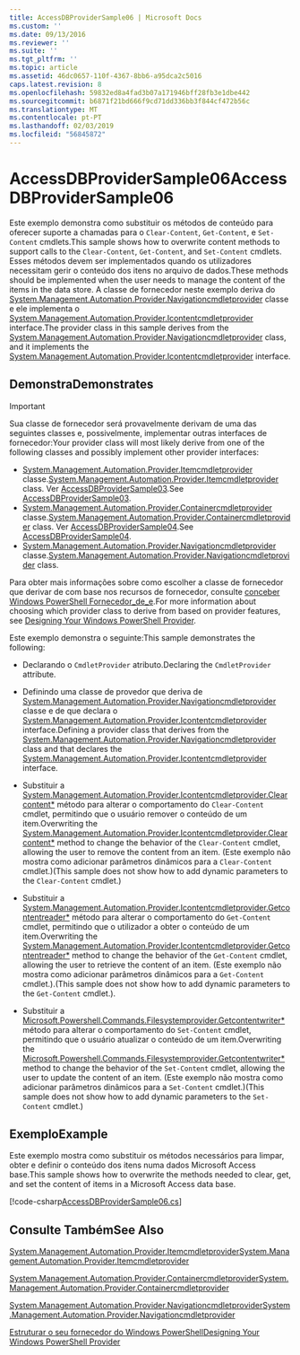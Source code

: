 ```yaml
---
title: AccessDBProviderSample06 | Microsoft Docs
ms.custom: ''
ms.date: 09/13/2016
ms.reviewer: ''
ms.suite: ''
ms.tgt_pltfrm: ''
ms.topic: article
ms.assetid: 46dc0657-110f-4367-8bb6-a95dca2c5016
caps.latest.revision: 8
ms.openlocfilehash: 59832ed8a4fad3b07a171946bff28fb3e1dbe442
ms.sourcegitcommit: b6871f21bd666f9cd71dd336bb3f844cf472b56c
ms.translationtype: MT
ms.contentlocale: pt-PT
ms.lasthandoff: 02/03/2019
ms.locfileid: "56845872"
---
```

# <a name="accessdbprovidersample06"></a><span data-ttu-id="e1ff5-102">AccessDBProviderSample06</span><span class="sxs-lookup"><span data-stu-id="e1ff5-102">AccessDBProviderSample06</span></span>

<span data-ttu-id="e1ff5-103">Este exemplo demonstra como substituir os métodos de conteúdo para oferecer suporte a chamadas para o `Clear-Content`, `Get-Content`, e `Set-Content` cmdlets.</span><span class="sxs-lookup"><span data-stu-id="e1ff5-103">This sample shows how to overwrite content methods to support calls to the `Clear-Content`, `Get-Content`, and `Set-Content` cmdlets.</span></span> <span data-ttu-id="e1ff5-104">Esses métodos devem ser implementados quando os utilizadores necessitam gerir o conteúdo dos itens no arquivo de dados.</span><span class="sxs-lookup"><span data-stu-id="e1ff5-104">These methods should be implemented when the user needs to manage the content of the items in the data store.</span></span> <span data-ttu-id="e1ff5-105">A classe de fornecedor neste exemplo deriva do [System.Management.Automation.Provider.Navigationcmdletprovider](/dotnet/api/System.Management.Automation.Provider.NavigationCmdletProvider) classe e ele implementa o [ System.Management.Automation.Provider.Icontentcmdletprovider](/dotnet/api/System.Management.Automation.Provider.IContentCmdletProvider) interface.</span><span class="sxs-lookup"><span data-stu-id="e1ff5-105">The provider class in this sample derives from the [System.Management.Automation.Provider.Navigationcmdletprovider](/dotnet/api/System.Management.Automation.Provider.NavigationCmdletProvider) class, and it implements the [System.Management.Automation.Provider.Icontentcmdletprovider](/dotnet/api/System.Management.Automation.Provider.IContentCmdletProvider) interface.</span></span>

## <a name="demonstrates"></a><span data-ttu-id="e1ff5-106">Demonstra</span><span class="sxs-lookup"><span data-stu-id="e1ff5-106">Demonstrates</span></span>

> [!IMPORTANT]
> <span data-ttu-id="e1ff5-107">Sua classe de fornecedor será provavelmente derivam de uma das seguintes classes e, possivelmente, implementar outras interfaces de fornecedor:</span><span class="sxs-lookup"><span data-stu-id="e1ff5-107">Your provider class will most likely derive from one of the following classes and possibly implement other provider interfaces:</span></span>
>
> -   <span data-ttu-id="e1ff5-108">[System.Management.Automation.Provider.Itemcmdletprovider](/dotnet/api/System.Management.Automation.Provider.ItemCmdletProvider) classe.</span><span class="sxs-lookup"><span data-stu-id="e1ff5-108">[System.Management.Automation.Provider.Itemcmdletprovider](/dotnet/api/System.Management.Automation.Provider.ItemCmdletProvider) class.</span></span> <span data-ttu-id="e1ff5-109">Ver [AccessDBProviderSample03](./accessdbprovidersample03.md).</span><span class="sxs-lookup"><span data-stu-id="e1ff5-109">See [AccessDBProviderSample03](./accessdbprovidersample03.md).</span></span>
> -   <span data-ttu-id="e1ff5-110">[System.Management.Automation.Provider.Containercmdletprovider](/dotnet/api/System.Management.Automation.Provider.ContainerCmdletProvider) classe.</span><span class="sxs-lookup"><span data-stu-id="e1ff5-110">[System.Management.Automation.Provider.Containercmdletprovider](/dotnet/api/System.Management.Automation.Provider.ContainerCmdletProvider) class.</span></span> <span data-ttu-id="e1ff5-111">Ver [AccessDBProviderSample04](./accessdbprovidersample04.md).</span><span class="sxs-lookup"><span data-stu-id="e1ff5-111">See [AccessDBProviderSample04](./accessdbprovidersample04.md).</span></span>
> -   <span data-ttu-id="e1ff5-112">[System.Management.Automation.Provider.Navigationcmdletprovider](/dotnet/api/System.Management.Automation.Provider.NavigationCmdletProvider) classe.</span><span class="sxs-lookup"><span data-stu-id="e1ff5-112">[System.Management.Automation.Provider.Navigationcmdletprovider](/dotnet/api/System.Management.Automation.Provider.NavigationCmdletProvider) class.</span></span>
>
> <span data-ttu-id="e1ff5-113">Para obter mais informações sobre como escolher a classe de fornecedor que derivar de com base nos recursos de fornecedor, consulte [conceber Windows PowerShell Fornecedor_de_e](./provider-types.md).</span><span class="sxs-lookup"><span data-stu-id="e1ff5-113">For more information about choosing which provider class to derive from based on provider features, see [Designing Your Windows PowerShell Provider](./provider-types.md).</span></span>

<span data-ttu-id="e1ff5-114">Este exemplo demonstra o seguinte:</span><span class="sxs-lookup"><span data-stu-id="e1ff5-114">This sample demonstrates the following:</span></span>

- <span data-ttu-id="e1ff5-115">Declarando o `CmdletProvider` atributo.</span><span class="sxs-lookup"><span data-stu-id="e1ff5-115">Declaring the `CmdletProvider` attribute.</span></span>

- <span data-ttu-id="e1ff5-116">Definindo uma classe de provedor que deriva de [System.Management.Automation.Provider.Navigationcmdletprovider](/dotnet/api/System.Management.Automation.Provider.NavigationCmdletProvider) classe e de que declara o [ System.Management.Automation.Provider.Icontentcmdletprovider](/dotnet/api/System.Management.Automation.Provider.IContentCmdletProvider) interface.</span><span class="sxs-lookup"><span data-stu-id="e1ff5-116">Defining a provider class that derives from the [System.Management.Automation.Provider.Navigationcmdletprovider](/dotnet/api/System.Management.Automation.Provider.NavigationCmdletProvider) class and that declares the [System.Management.Automation.Provider.Icontentcmdletprovider](/dotnet/api/System.Management.Automation.Provider.IContentCmdletProvider) interface.</span></span>

- <span data-ttu-id="e1ff5-117">Substituir a [System.Management.Automation.Provider.Icontentcmdletprovider.Clearcontent\*](/dotnet/api/System.Management.Automation.Provider.IContentCmdletProvider.ClearContent) método para alterar o comportamento do `Clear-Content` cmdlet, permitindo que o usuário remover o conteúdo de um item.</span><span class="sxs-lookup"><span data-stu-id="e1ff5-117">Overwriting the [System.Management.Automation.Provider.Icontentcmdletprovider.Clearcontent\*](/dotnet/api/System.Management.Automation.Provider.IContentCmdletProvider.ClearContent) method to change the behavior of the `Clear-Content` cmdlet, allowing the user to remove the content from an item.</span></span> <span data-ttu-id="e1ff5-118">(Este exemplo não mostra como adicionar parâmetros dinâmicos para a `Clear-Content` cmdlet.)</span><span class="sxs-lookup"><span data-stu-id="e1ff5-118">(This sample does not show how to add dynamic parameters to the `Clear-Content` cmdlet.)</span></span>

- <span data-ttu-id="e1ff5-119">Substituir a [System.Management.Automation.Provider.Icontentcmdletprovider.Getcontentreader\*](/dotnet/api/System.Management.Automation.Provider.IContentCmdletProvider.GetContentReader) método para alterar o comportamento do `Get-Content` cmdlet, permitindo que o utilizador a obter o conteúdo de um item.</span><span class="sxs-lookup"><span data-stu-id="e1ff5-119">Overwriting the [System.Management.Automation.Provider.Icontentcmdletprovider.Getcontentreader\*](/dotnet/api/System.Management.Automation.Provider.IContentCmdletProvider.GetContentReader) method to change the behavior of the `Get-Content` cmdlet, allowing the user to retrieve the content of an item.</span></span> <span data-ttu-id="e1ff5-120">(Este exemplo não mostra como adicionar parâmetros dinâmicos para a `Get-Content` cmdlet.).</span><span class="sxs-lookup"><span data-stu-id="e1ff5-120">(This sample does not show how to add dynamic parameters to the `Get-Content` cmdlet.).</span></span>

- <span data-ttu-id="e1ff5-121">Substituir a [Microsoft.Powershell.Commands.Filesystemprovider.Getcontentwriter\*](/dotnet/api/Microsoft.PowerShell.Commands.FileSystemProvider.GetContentWriter) método para alterar o comportamento do `Set-Content` cmdlet, permitindo que o usuário atualizar o conteúdo de um item.</span><span class="sxs-lookup"><span data-stu-id="e1ff5-121">Overwriting the [Microsoft.Powershell.Commands.Filesystemprovider.Getcontentwriter\*](/dotnet/api/Microsoft.PowerShell.Commands.FileSystemProvider.GetContentWriter) method to change the behavior of the `Set-Content` cmdlet, allowing the user to update the content of an item.</span></span> <span data-ttu-id="e1ff5-122">(Este exemplo não mostra como adicionar parâmetros dinâmicos para a `Set-Content` cmdlet.)</span><span class="sxs-lookup"><span data-stu-id="e1ff5-122">(This sample does not show how to add dynamic parameters to the `Set-Content` cmdlet.)</span></span>

## <a name="example"></a><span data-ttu-id="e1ff5-123">Exemplo</span><span class="sxs-lookup"><span data-stu-id="e1ff5-123">Example</span></span>

<span data-ttu-id="e1ff5-124">Este exemplo mostra como substituir os métodos necessários para limpar, obter e definir o conteúdo dos itens numa dados Microsoft Access base.</span><span class="sxs-lookup"><span data-stu-id="e1ff5-124">This sample shows how to overwrite the methods needed to clear, get, and set the content of items in a Microsoft Access data base.</span></span>

[!code-csharp[AccessDBProviderSample06.cs](../../powershell-sdk-samples/SDK-2.0/csharp/AccessDBProviderSample06/AccessDBProviderSample06.cs#L11-L2399 "AccessDBProviderSample06.cs")]

## <a name="see-also"></a><span data-ttu-id="e1ff5-125">Consulte Também</span><span class="sxs-lookup"><span data-stu-id="e1ff5-125">See Also</span></span>

[<span data-ttu-id="e1ff5-126">System.Management.Automation.Provider.Itemcmdletprovider</span><span class="sxs-lookup"><span data-stu-id="e1ff5-126">System.Management.Automation.Provider.Itemcmdletprovider</span></span>](/dotnet/api/System.Management.Automation.Provider.ItemCmdletProvider)

[<span data-ttu-id="e1ff5-127">System.Management.Automation.Provider.Containercmdletprovider</span><span class="sxs-lookup"><span data-stu-id="e1ff5-127">System.Management.Automation.Provider.Containercmdletprovider</span></span>](/dotnet/api/System.Management.Automation.Provider.ContainerCmdletProvider)

[<span data-ttu-id="e1ff5-128">System.Management.Automation.Provider.Navigationcmdletprovider</span><span class="sxs-lookup"><span data-stu-id="e1ff5-128">System.Management.Automation.Provider.Navigationcmdletprovider</span></span>](/dotnet/api/System.Management.Automation.Provider.NavigationCmdletProvider)

[<span data-ttu-id="e1ff5-129">Estruturar o seu fornecedor do Windows PowerShell</span><span class="sxs-lookup"><span data-stu-id="e1ff5-129">Designing Your Windows PowerShell Provider</span></span>](./provider-types.md)